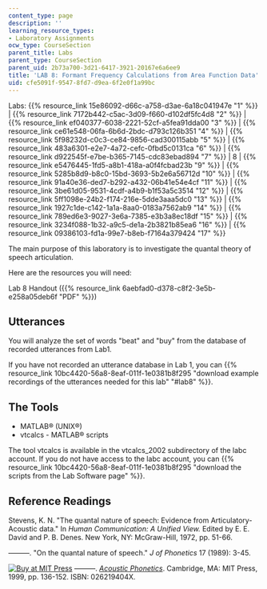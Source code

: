```yaml
---
content_type: page
description: ''
learning_resource_types:
- Laboratory Assignments
ocw_type: CourseSection
parent_title: Labs
parent_type: CourseSection
parent_uid: 2b73a700-3d21-6417-3921-20167e6a6ee9
title: 'LAB 8: Formant Frequency Calculations from Area Function Data'
uid: cfe5091f-9547-8fd7-d9ea-6f2e0f1a99bc
---
```


Labs: {{% resource_link 15e86092-d66c-a758-d3ae-6a18c041947e "1" %}} | {{% resource_link 7172b442-c5ac-3d09-f660-d102df5fc4d8 "2" %}} | {{% resource_link ef040377-6038-2221-52cf-a5fea91dda00 "3" %}} | {{% resource_link ce61e548-06fa-6b6d-2bdc-d793c126b351 "4" %}} | {{% resource_link 5f98232d-c0c3-ce84-9856-cad300115abb "5" %}} | {{% resource_link 483a6301-e2e7-4a72-cefc-0fbd5c0131ca "6" %}} | {{% resource_link d922545f-e7be-b365-7145-cdc83ebad894 "7" %}} | 8 | {{% resource_link e5476445-1fd5-a8b1-418a-a0f4fcbad23b "9" %}} | {{% resource_link 5285b8d9-b8c0-15bd-3693-5b2e6a56712d "10" %}} | {{% resource_link 91a40e36-ded7-b292-a432-06b41e54e4cf "11" %}} | {{% resource_link 3be61d05-9531-4cdf-a4b9-b1f53a5c3514 "12" %}} | {{% resource_link 5ff1098e-24b2-f174-216e-5dde3aaa5dc0 "13" %}} | {{% resource_link 1927c1de-c142-1a1a-8aa0-0183a7562ab9 "14" %}} | {{% resource_link 789ed6e3-9027-3e6a-7385-e3b3a8ec18df "15" %}} | {{% resource_link 3234f088-1b32-a9c5-de1a-2b3821b85ea6 "16" %}} | {{% resource_link 09386103-fd1a-99e7-b8eb-f7164a379424 "17" %}}

The main purpose of this laboratory is to investigate the quantal theory of speech articulation.

Here are the resources you will need:

Lab 8 Handout ({{% resource_link 6aebfad0-d378-c8f2-3e5b-e258a05deb6f "PDF" %}})

Utterances
----------

You will analyze the set of words "beat" and "buy" from the database of recorded utterances from Lab1.

If you have not recorded an utterance database in Lab 1, you can {{% resource_link 10bc4420-56a8-8eaf-011f-1e0381b8f295 "download example recordings of the utterances needed for this lab" "#lab8" %}}.

The Tools
---------

*   MATLAB® (UNIX®)
*   vtcalcs - MATLAB® scripts

The tool vtcalcs is available in the vtcalcs\_2002 subdirectory of the labc account. If you do not have access to the labc account, you can {{% resource_link 10bc4420-56a8-8eaf-011f-1e0381b8f295 "download the scripts from the Lab Software page" %}}.

Reference Readings
------------------

Stevens, K. N. "The quantal nature of speech: Evidence from Articulatory-Acoustic data." In _Human Communication: A Unified View._ Edited by E. E. David and P. B. Denes. New York, NY: McGraw-Hill, 1972, pp. 51-66.

———. "On the quantal nature of speech." _J of Phonetics_ 17 (1989): 3-45.

[![Buy at MIT Press](/images/mp_logo.gif)](https://mitpress.mit.edu/books/acoustic-phonetics) ———. [_Acoustic Phonetics_](https://mitpress.mit.edu/books/acoustic-phonetics). Cambridge, MA: MIT Press, 1999, pp. 136-152. ISBN: 026219404X.